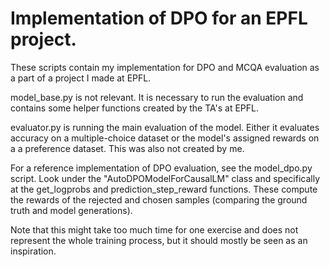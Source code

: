 # Implementation of DPO for an EPFL project.

These scripts contain my implementation for DPO and MCQA evaluation as a part of a project I made at EPFL.

model_base.py is not relevant. It is necessary to run the evaluation and contains some helper functions created by the TA's at EPFL. 

evaluator.py is running the main evaluation of the model. Either it evaluates accuracy on a multiple-choice dataset or the model's assigned rewards on a a preference dataset. This was also not created by me. 

For a reference implementation of DPO evaluation, see the model_dpo.py script. Look under the "AutoDPOModelForCausalLM" class and specifically at the get_logprobs and prediction_step_reward functions. These compute the rewards of the rejected and chosen samples (comparing the ground truth and model generations). 

Note that this might take too much time for one exercise and does not represent the whole training process, but it should mostly be seen as an inspiration.